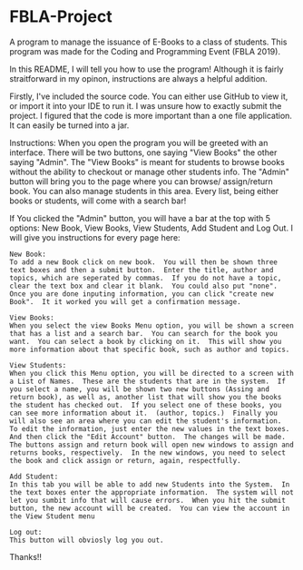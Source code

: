 # FBLA-Project
A program to manage the issuance of E-Books to a class of students. This program was made for the Coding and Programming Event (FBLA 2019).

In this README, I will tell you how to use the program!  Although it is fairly straitforward in my opinon, instructions are always a helpful addition.

Firstly, I've included the source code.  You can either use GitHub to view it, or import it into your IDE to run it.  I was unsure how to exactly submit the project.  I figured that the code is more important than a one file application.  It can easily be turned into a jar.

Instructions:
  When you open the program you will be greeted with an interface.  There will be two buttons, one saying "View Books" the other saying "Admin".  The "View Books" is meant for students to browse books without the ability to checkout or manage other students info.  The "Admin" button will bring you to the page where you can browse/ assign/return book.  You can also manage students in this area.  Every list, being either books or students, will come with a search bar!
  
  If You clicked the "Admin" button, you will have a bar at the top with 5 options: New Book, View Books, View Students, Add Student and Log Out.  I will give you instructions for every page here:
    
    New Book:
    To add a new Book click on new book.  You will then be shown three text boxes and then a submit button.  Enter the title, author and topics, which are seperated by commas.  If you do not have a topic, clear the text box and clear it blank.  You could also put "none".  Once you are done inputing information, you can click "create new Book".  It it worked you will get a confirmation message.
    
    View Books:
    When you select the view Books Menu option, you will be shown a screen that has a list and a search bar.  You can search for the book you want.  You can select a book by clicking on it.  This will show you more information about that specific book, such as author and topics.
    
    View Students:
    When you click this Menu option, you will be directed to a screen with a List of Names.  These are the students that are in the system.  If you select a name, you will be shown two new buttons (Assing and return book), as well as, another list that will show you the books the student has checked out.  If you select one of these books, you can see more information about it.  (author, topics.)  Finally you will also see an area where you can edit the student's information.  To edit the information, just enter the new values in the text boxes. And then click the "Edit Account" button.  The changes will be made.  The buttons assign and return book will open new windows to assign and returns books, respectively.  In the new windows, you need to select the book and click assign or return, again, respectfully.
    
    Add Student:
    In this tab you will be able to add new Students into the System.  In the text boxes enter the appropriate information.  The system will not let you sumbit info that will cause errors.  When you hit the submit button, the new account will be created.  You can view the account in the View Student menu
    
    Log out:
    This button will obviosly log you out.
  
Thanks!!
  
  
  
  
  

